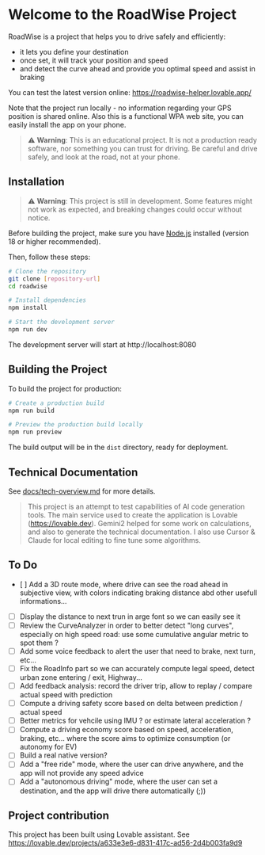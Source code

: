 # Welcome to the RoadWise Project

RoadWise is a project that helps you to drive safely and efficiently:
- it lets you define your destination
- once set, it will track your position and speed
- and detect the curve ahead and provide you optimal speed and assist in braking

You can test the latest version online: https://roadwise-helper.lovable.app/

Note that the project run locally - no information regarding your GPS position is shared online.
Also this is a functional WPA web site, you can easily install the app on your phone.

> ⚠️ **Warning**: This is an educational project. It is not a production ready software, nor something you can trust for driving. Be careful and drive safely, and look at the road, not at your phone.


## Installation

> ⚠️ **Warning**: This project is still in development. Some features might not work as expected, and breaking changes could occur without notice.

Before building the project, make sure you have [Node.js](https://nodejs.org/) installed (version 18 or higher recommended).

Then, follow these steps:

```sh
# Clone the repository
git clone [repository-url]
cd roadwise

# Install dependencies
npm install

# Start the development server
npm run dev
```

The development server will start at http://localhost:8080

## Building the Project

To build the project for production:

```sh
# Create a production build
npm run build

# Preview the production build locally
npm run preview
```

The build output will be in the `dist` directory, ready for deployment.


## Technical Documentation

See [docs/tech-overview.md](docs/tech-overview.md) for more details.

> This project is an attempt to test capabilities of AI code generation tools. The main service used to create the application is Lovable (https://lovable.dev). Gemini2 helped for some work on calculations, and also to generate the technical documentation. I also use Cursor & Claude for local editing to fine tune some algorithms.

## To Do

- [ ] Add a 3D route mode, where drive can see the road ahead in subjective view, with colors indicating braking distance abd other usefull informations...
- [ ] Display the distance to next trun in arge font so we can easily see it
- [ ] Review the CurveAnalyzer in order to better detect "long curves", especially on high speed road: use some cumulative angular metric to spot them ?
- [ ] Add some voice feedback to alert the user that need to brake, next turn, etc...
- [ ] Fix the RoadInfo part so we can accurately compute legal speed, detect urban zone entering / exit, Highway...
- [ ] Add feedback analysis: record the driver trip, allow to replay / compare actual speed with prediction
- [ ] Compute a driving safety score based on delta between prediction / actual speed
- [ ] Better metrics for vehcile using IMU ? or estimate lateral acceleration ?
- [ ] Compute a driving economy score based on speed, acceleration, braking, etc... where the score aims to optimize consumption (or autonomy for EV)
- [ ] Build a real native version?
- [ ] Add a "free ride" mode, where the user can drive anywhere, and the app will not provide any speed advice
- [ ] Add a "autonomous driving" mode, where the user can set a destination, and the app will drive there automatically (;))

## Project contribution

This project has been built using Lovable assistant. See https://lovable.dev/projects/a633e3e6-d831-417c-ad56-2d4b003fa9d9
